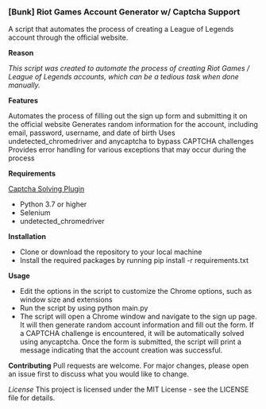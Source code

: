 ### [Bunk] Riot Games Account Generator w/ Captcha Support ###


A script that automates the process of creating a League of Legends account through the official website.

**Reason**

*This script was created to automate the process of creating Riot Games /  League of Legends accounts, which can be a tedious task when done manually.*

**Features**

Automates the process of filling out the sign up form and submitting it on the official website
Generates random information for the account, including email, password, username, and date of birth
Uses undetected_chromedriver and anycaptcha to bypass CAPTCHA challenges
Provides error handling for various exceptions that may occur during the process

**Requirements**

[Captcha Solving Plugin](https://chrome.google.com/webstore/detail/nopecha-captcha-solver/dknlfmjaanfblgfdfebhijalfmhmjjjo )

- Python 3.7 or higher
- Selenium
- undetected_chromedriver

**Installation**

- Clone or download the repository to your local machine
- Install the required packages by running pip install -r requirements.txt

**Usage**

- Edit the options in the script to customize the Chrome options, such as window size and extensions
- Run the script by using python main.py
- The script will open a Chrome window and navigate to the sign up page. It will then generate random account information and fill out the form. If a CAPTCHA challenge is encountered, it will be automatically solved using anycaptcha.
Once the form is submitted, the script will print a message indicating that the account creation was successful.

**Contributing**
Pull requests are welcome. For major changes, please open an issue first to discuss what you would like to change.

*License*
This project is licensed under the MIT License - see the LICENSE file for details.
